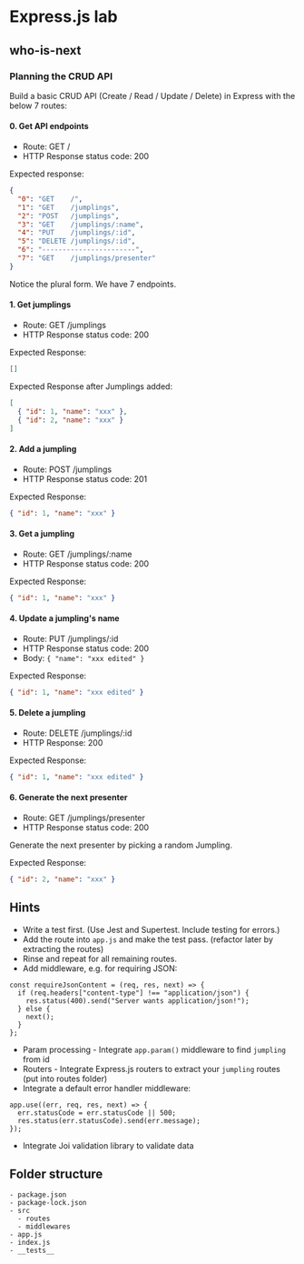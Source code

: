 # Express.js lab

## who-is-next

### Planning the CRUD API

Build a basic CRUD API (Create / Read / Update / Delete) in Express with the below 7 routes:

#### 0. Get API endpoints

- Route: GET /
- HTTP Response status code: 200

Expected response:

```json
{
  "0": "GET    /",
  "1": "GET    /jumplings",
  "2": "POST   /jumplings",
  "3": "GET    /jumplings/:name",
  "4": "PUT    /jumplings/:id",
  "5": "DELETE /jumplings/:id",
  "6": "-----------------------",
  "7": "GET    /jumplings/presenter"
}
```

Notice the plural form. We have 7 endpoints.

#### 1. Get jumplings

- Route: GET /jumplings
- HTTP Response status code: 200

Expected Response:

```json
[]
```

Expected Response after Jumplings added:

```json
[
  { "id": 1, "name": "xxx" },
  { "id": 2, "name": "xxx" }
]
```

#### 2. Add a jumpling

- Route: POST /jumplings
- HTTP Response status code: 201

Expected Response:

```json
{ "id": 1, "name": "xxx" }
```

#### 3. Get a jumpling

- Route: GET /jumplings/:name
- HTTP Response status code: 200

Expected Response:

```json
{ "id": 1, "name": "xxx" }
```

#### 4. Update a jumpling's name

- Route: PUT /jumplings/:id
- HTTP Response status code: 200
- Body: `{ "name": "xxx edited" }`

Expected Response:

```json
{ "id": 1, "name": "xxx edited" }
```

#### 5. Delete a jumpling

- Route: DELETE /jumplings/:id
- HTTP Response: 200

Expected Response:

```json
{ "id": 1, "name": "xxx edited" }
```

#### 6. Generate the next presenter

- Route: GET /jumplings/presenter
- HTTP Response status code: 200

Generate the next presenter by picking a random Jumpling.

Expected Response:

```json
{ "id": 2, "name": "xxx" }
```

## Hints

- Write a test first. (Use Jest and Supertest. Include testing for errors.)
- Add the route into `app.js` and make the test pass. (refactor later by extracting the routes)
- Rinse and repeat for all remaining routes.
- Add middleware, e.g. for requiring JSON:

```
const requireJsonContent = (req, res, next) => {
  if (req.headers["content-type"] !== "application/json") {
    res.status(400).send("Server wants application/json!");
  } else {
    next();
  }
};
```

- Param processing - Integrate `app.param()` middleware to find `jumpling` from id
- Routers - Integrate Express.js routers to extract your `jumpling` routes (put into routes folder)
- Integrate a default error handler middleware:

```
app.use((err, req, res, next) => {
  err.statusCode = err.statusCode || 500;
  res.status(err.statusCode).send(err.message);
});
```

- Integrate Joi validation library to validate data

## Folder structure

```
- package.json
- package-lock.json
- src
  - routes
  - middlewares
- app.js
- index.js
- __tests__
```
